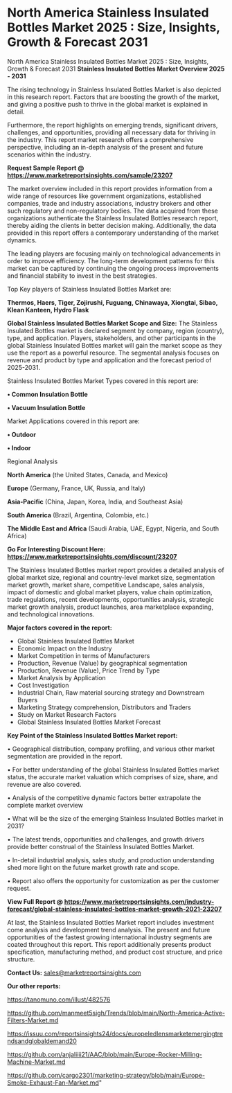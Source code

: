 # North America Stainless Insulated Bottles Market 2025 : Size, Insights, Growth & Forecast 2031
North America Stainless Insulated Bottles Market 2025 : Size, Insights, Growth & Forecast 2031
<Strong> Stainless Insulated Bottles Market Overview 2025 - 2031</strong>

The rising technology in Stainless Insulated Bottles Market is also depicted in this research report. Factors that are boosting the growth of the market, and giving a positive push to thrive in the global market is explained in detail.

Furthermore, the report highlights on emerging trends, significant drivers, challenges, and opportunities, providing all necessary data for thriving in the industry. This report market research offers a comprehensive perspective, including an in-depth analysis of the present and future scenarios within the industry.

<strong>Request Sample Report @ <a href=https://www.marketreportsinsights.com/sample/23207>https://www.marketreportsinsights.com/sample/23207</a></strong>

The market overview included in this report provides information from a wide range of resources like government organizations, established companies, trade and industry associations, industry brokers and other such regulatory and non-regulatory bodies. The data acquired from these organizations authenticate the Stainless Insulated Bottles research report, thereby aiding the clients in better decision making. Additionally, the data provided in this report offers a contemporary understanding of the market dynamics.

The leading players are focusing mainly on technological advancements in order to improve efficiency. The long-term development patterns for this market can be captured by continuing the ongoing process improvements and financial stability to invest in the best strategies.

Top Key players of Stainless Insulated Bottles Market are:

<strong>Thermos, Haers, Tiger, Zojirushi, Fuguang, Chinawaya, Xiongtai, Sibao, Klean Kanteen, Hydro Flask</strong>

<strong><b>Global Stainless Insulated Bottles Market Scope and Size:</b></strong>
The Stainless Insulated Bottles market is declared segment by company, region (country), type, and application. Players, stakeholders, and other participants in the global Stainless Insulated Bottles market will gain the market scope as they use the report as a powerful resource. The segmental analysis focuses on revenue and product by type and application and the forecast period of 2025-2031.

Stainless Insulated Bottles Market Types covered in this report are:

<strong>• Common Insulation Bottle

• Vacuum Insulation Bottle</strong>

Market Applications covered in this report are:

<strong>• Outdoor

• Indoor</strong> 

Regional Analysis

<strong>North America</strong> (the United States, Canada, and Mexico)

<strong>Europe</strong> (Germany, France, UK, Russia, and Italy)

<strong>Asia-Pacific</strong> (China, Japan, Korea, India, and Southeast Asia)

<strong>South America</strong> (Brazil, Argentina, Colombia, etc.)

<strong>The Middle East and Africa</strong> (Saudi Arabia, UAE, Egypt, Nigeria, and South Africa)

<strong>Go For Interesting Discount Here: <a href=https://www.marketreportsinsights.com/discount/23207>https://www.marketreportsinsights.com/discount/23207</a></strong>

The Stainless Insulated Bottles market report provides a detailed analysis of global market size, regional and country-level market size, segmentation market growth, market share, competitive Landscape, sales analysis, impact of domestic and global market players, value chain optimization, trade regulations, recent developments, opportunities analysis, strategic market growth analysis, product launches, area marketplace expanding, and technological innovations.

<strong><b>Major factors covered in the report:</b></strong>
<ul>
  <li>Global Stainless Insulated Bottles Market </li>
  <li>Economic Impact on the Industry</li>
  <li>Market Competition in terms of Manufacturers</li>
  <li>Production, Revenue (Value) by geographical segmentation</li>
  <li>Production, Revenue (Value), Price Trend by Type</li>
  <li>Market Analysis by Application</li>
  <li>Cost Investigation</li>
  <li>Industrial Chain, Raw material sourcing strategy and Downstream Buyers</li>
  <li>Marketing Strategy comprehension, Distributors and Traders</li>
  <li>Study on Market Research Factors</li>
  <li>Global Stainless Insulated Bottles Market Forecast</li>
</ul>

<strong><b>Key Point of the Stainless Insulated Bottles Market report:</b></strong>

• Geographical distribution, company profiling, and various other market segmentation are provided in the report.

• For better understanding of the global Stainless Insulated Bottles market status, the accurate market valuation which comprises of size, share, and revenue are also covered.

• Analysis of the competitive dynamic factors better extrapolate the complete market overview

• What will be the size of the emerging Stainless Insulated Bottles market in 2031?

• The latest trends, opportunities and challenges, and growth drivers provide better construal of the Stainless Insulated Bottles Market.

• In-detail industrial analysis, sales study, and production understanding shed more light on the future market growth rate and scope.

• Report also offers the opportunity for customization as per the customer request.

<strong><b>View Full Report @ <a href=https://www.marketreportsinsights.com/industry-forecast/global-stainless-insulated-bottles-market-growth-2021-23207>https://www.marketreportsinsights.com/industry-forecast/global-stainless-insulated-bottles-market-growth-2021-23207</a></b></strong>


At last, the Stainless Insulated Bottles Market report includes investment come analysis and development trend analysis. The present and future opportunities of the fastest growing international industry segments are coated throughout this report. This report additionally presents product specification, manufacturing method, and product cost structure, and price structure.

<strong>Contact Us:</strong>
sales@marketreportsinsights.com

<strong>Our other reports:</strong>

<a href=https://tanomuno.com/illust/482576>https://tanomuno.com/illust/482576</a>

<a href=https://github.com/manmeet5sigh/Trends/blob/main/North-America-Active-Filters-Market.md>https://github.com/manmeet5sigh/Trends/blob/main/North-America-Active-Filters-Market.md</a>

<a href=https://issuu.com/reportsinsights24/docs/europeledlensmarketemergingtrendsandglobaldemand20>https://issuu.com/reportsinsights24/docs/europeledlensmarketemergingtrendsandglobaldemand20</a>

<a href=https://github.com/anjaliiii21/AAC/blob/main/Europe-Rocker-Milling-Machine-Market.md>https://github.com/anjaliiii21/AAC/blob/main/Europe-Rocker-Milling-Machine-Market.md</a>

<a href=https://github.com/cargo2301/marketing-strategy/blob/main/Europe-Smoke-Exhaust-Fan-Market.md>https://github.com/cargo2301/marketing-strategy/blob/main/Europe-Smoke-Exhaust-Fan-Market.md</a>"
